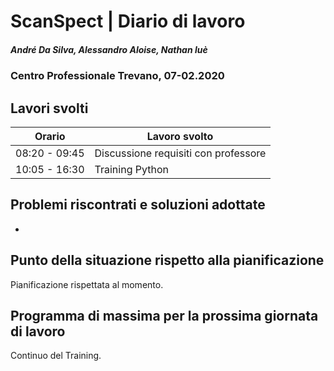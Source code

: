 # ScanSpect | Diario di lavoro
##### André Da Silva, Alessandro Aloise, Nathan luè
### Centro Professionale Trevano, 07-02.2020

## Lavori svolti


|Orario        |Lavoro svolto                           |
|--------------|----------------------------------------|
|08:20 - 09:45 | Discussione requisiti con professore   |
|10:05 - 16:30 | Training Python                        |


##  Problemi riscontrati e soluzioni adottate

-

##  Punto della situazione rispetto alla pianificazione

Pianificazione rispettata al momento.

## Programma di massima per la prossima giornata di lavoro

Continuo del Training.
